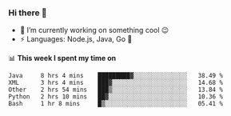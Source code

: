 ### Hi there 👋

<!--
**nodejh/nodejh** is a ✨ _special_ ✨ repository because its `README.md` (this file) appears on your GitHub profile.

Here are some ideas to get you started:

- 🔭 I’m currently working on ...
- 🌱 I’m currently learning ...
- 👯 I’m looking to collaborate on ...
- 🤔 I’m looking for help with ...
- 💬 Ask me about ...
- 📫 How to reach me: ...
- 😄 Pronouns: ...
- ⚡ Fun fact: ...
-->

- 🔭 I’m currently working on something cool :wink:
- ⚡ Languages: Node.js, Java, Go :thought_balloon:

📊 **This week I spent my time on**

<!--START_SECTION:waka-->
```text
Java     8 hrs 4 mins    █████████▓░░░░░░░░░░░░░░░   38.49 % 
XML      3 hrs 4 mins    ███▓░░░░░░░░░░░░░░░░░░░░░   14.68 % 
Other    2 hrs 54 mins   ███▒░░░░░░░░░░░░░░░░░░░░░   13.84 % 
Python   2 hrs 10 mins   ██▓░░░░░░░░░░░░░░░░░░░░░░   10.36 % 
Bash     1 hr 8 mins     █▒░░░░░░░░░░░░░░░░░░░░░░░   05.41 % 
```
<!--END_SECTION:waka-->


<!--
:traffic_light: **Visitors**

![visitors](https://visitor-badge.glitch.me/badge?page_id=nodejh.nodejh)
-->

